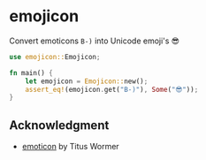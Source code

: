 # emojicon
Convert emoticons `B-)` into Unicode emoji's 😎

```rust
use emojicon::Emojicon;

fn main() {
    let emojicon = Emojicon::new();
    assert_eq!(emojicon.get("B-)"), Some("😎"));
}
```

## Acknowledgment
* [emoticon](https://github.com/wooorm/emoticon) by Titus Wormer